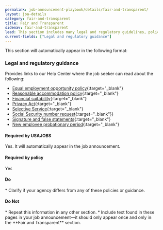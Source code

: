 ```yaml
---
permalink: job-announcement-playbook/details/fair-and-transparent/
layout: joa-details
category: fair-and-transparent
title: Fair and Transparent
sidenav: fair-and-transparent
lead: This section includes many legal and regulatory guidelines, policies and statements that applicants should know of as they apply.
current-fields: ["Legal and regulatory guidance"]
---
```


This section will automatically appear in the following format:

<div class="usajobs-recruitment-joa-playbook-details__example-img">
<amp-img src="{{ '/assets/images/job-announcement-playbook/fair-and-transparent-v6.6.png' | relative_url }}"
  srcset="{{ '/assets/images/job-announcement-playbook/fair-and-transparent-v6.6.png' | relative_url }} 768w,
  {{ '/assets/images/job-announcement-playbook/fair-and-transparent-v6.6-SM.png' | relative_url }} 100w"
  width="377"
  height="357"
  layout="responsive"
  alt="Fair and Transparent v6.6"></amp-img>
</div>


### Legal and regulatory guidance
Provides links to our Help Center where the job seeker can read about the following:

* [Equal employment opportunity policy](https://www.usajobs.gov/Help/equal-employment-opportunity/){:target="\_blank"}
* [Reasonable accommodation policy](https://www.usajobs.gov/Help/reasonable-accommodation/){:target="\_blank"}
* [Financial suitability](https://www.usajobs.gov/Help/working-in-government/fair-and-transparent/financial-suitability/){:target="\_blank"}
* [Privacy Act](https://www.usajobs.gov/Help/working-in-government/fair-and-transparent/privacy-act/){:target="\_blank"}
* [Selective Service](https://www.usajobs.gov/Help/working-in-government/fair-and-transparent/selective-service/){:target="\_blank"}
* [Social Security number request](https://www.usajobs.gov/Help/working-in-government/fair-and-transparent/social-security-number/){:target="\_blank"}}
* [Signature and false statements](https://www.usajobs.gov/Help/working-in-government/fair-and-transparent/signature-false-statements/){:target="\_blank"}
* [New employee probationary period](https://www.usajobs.gov/Help/working-in-government/fair-and-transparent/probationary-period/){:target="\_blank"}

<div class="usajobs-recruitment-joa-playbook-details__container">
<div class="usajobs-recruitment-joa-playbook-details__required-by-usajobs">
  <h4>Required by USAJOBS</h4>
  <p>Yes. It will automatically appear in the job announcement.</p>
</div>
<div class="usajobs-recruitment-joa-playbook-details__required-by-policy">
  <h4>Required by policy</h4>
  <p>Yes</p>
</div>
</div>



<div class="usajobs-recruitment-joa-playbook-details__container">
<div class="usajobs-recruitment-joa-playbook-details__do">
  <h4><span class="fa fa-check"></span> Do</h4>
  * Clarify if your agency differs from any of these policies or guidance.
</div>
<div class="usajobs-recruitment-joa-playbook-details__do-not">
  <h4><span class="fa fa-times"></span> Do Not</h4>
  * Repeat this information in any other section.
  * Include text found in these pages in your job announcement—it should only appear once and only in the **Fair and Transparent** section.
</div>
</div>









